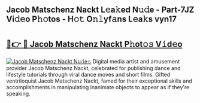 ## Jacob Matschenz Nackt L𝚎a𝚔ed N𝚞𝚍e - Part-7JZ Vi𝚍𝚎o P𝚑𝚘tos - H𝚘𝚝 O𝚗𝚕yf𝚊ns L𝚎a𝚔s vyn17

# <h2><a href="http://kfalg2c.oniu.top/?m=Jacob+Matschenz+Nackt">🔗👉 🔴 Jacob Matschenz Nackt P𝚑ot𝚘𝚜 V𝚒d𝚎o</a></h2>

[![Jacob Matschenz Nackt Nu𝚍e𝚜](https://i.imgur.com/0qMVB7G.gif)](http://kfalg2c.oniu.top/?m=Jacob+Matschenz+Nackt)
Digital media artist and amusement provider Jacob Matschenz Nackt, celebrated for publishing dance and lifestyle tutorials through viral dance moves and short films. Gifted ventriloquist Jacob Matschenz Nackt, famed for their exceptional skills and accomplishments in manipulating inanimate objects to appear as if they're speaking.  
